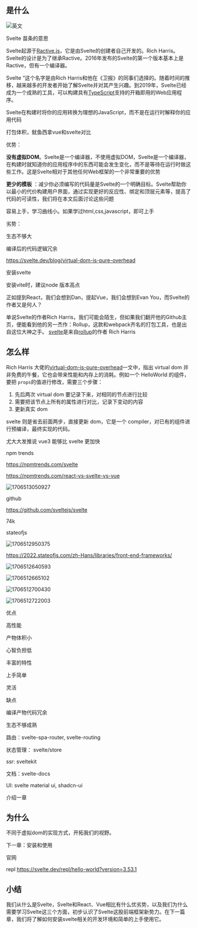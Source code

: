 ## 是什么

![英文](image.png)

Svelte 苗条的意思



Svelte起源于[Ractive.js](https://www.wbolt.com/go?_=94ea9f9b2caHR0cHM6Ly93d3cucmFjdGl2ZWpzLm9yZy8%3D)，它是由Svelte的创建者自己开发的。Rich Harris。Svelte的设计是为了继承Ractive。2016年发布的Svelte的第一个版本基本上是Ractive，但有一个编译器。

Svelte “这个名字是由Rich Harris和他在《卫报》的同事们选择的。随着时间的推移，越来越多的开发者开始了解Svelte并对其产生兴趣。到2019年，Svelte已经成为一个成熟的工具，可以构建具有[TypeScript](https://www.wbolt.com/go?_=bc24523fcaaHR0cHM6Ly93d3cudHlwZXNjcmlwdGxhbmcub3JnLw%3D%3D)支持的开箱即用的Web应用程序。


Svelte在构建时将你的应用转换为理想的JavaScript，而不是在运行时解释你的应用代码

打包体积，鱿鱼西拿vue和svelte对比


优势：

**没有虚拟DOM**。Svelte是一个编译器，不使用虚拟DOM，Svelte是一个编译器，在构建时就知道你的应用程序中的东西可能会发生变化，而不是等待在运行时做这些工作。这是Svelte相对于其他任何Web框架的一个非常重要的优势

**更少的模板** ：减少你必须编写的代码量是Svelte的一个明确目标。Svelte帮助你以最小的代价构建用户界面，通过实现更好的反应性、绑定和顶层元素等，提高了代码的可读性，我们将在本文后面讨论这些问题

容易上手，学习曲线小。如果学过html,css,javascript，即可上手



劣势：

生态不够大

编译后的代码逻辑冗余

https://svelte.dev/blog/virtual-dom-is-pure-overhead


安装svelte

安装vite时，建议node 版本高点

正如提到React，我们会想到Dan，提起Vue，我们会想到Evan You，而Svelte的作者又是何人？

单说Svelte的作者Rich Harris，我们可能会陌生，但如果我们翻开他的Github主页，便能看到他的另一杰作：Rollup，这款和webpack齐名的打包工具，也是出自这位大神之手。
[svelte](https://github.com/sveltejs/svelte)是来自[rollup](https://github.com/rollup/rollup)的作者 Rich Harris

## 怎么样

Rich Harris 大佬的[virtual-dom-is-pure-overhead](https://svelte.dev/blog/virtual-dom-is-pure-overhead)一文中，指出 virtual dom 并非免费的午餐，它也会带来性能和内存上的消耗。例如一个 HelloWorld 的组件，要把 `props`的值进行修改，需要三个步骤：

1. 先后两次 virtual dom 要记录下来，对相同的节点进行比较
2. 需要把该节点上所有的属性进行对比，记录下变动的内容
3. 更新真实 dom

svelte 则是省去前面两步，直接更新 dom，它是一个 compiler，对已有的组件进行预编译，最终实现的代码。

尤大大发推说 vue3 能够比 svelte 更加快

npm trends

https://npmtrends.com/svelte

https://npmtrends.com/react-vs-svelte-vs-vue

![1706513050927](image/01-【入门】背景/1706513050927.png)

github

https://github.com/sveltejs/svelte

74k

stateofjs

![1706512950375](image/01-【入门】背景/1706512950375.png)

https://2022.stateofjs.com/zh-Hans/libraries/front-end-frameworks/

![1706512640593](image/01-【入门】背景/1706512640593.png)

![1706512665102](image/01-【入门】背景/1706512665102.png)

![1706512700430](image/01-【入门】背景/1706512700430.png)

![1706512722003](image/01-【入门】背景/1706512722003.png)

优点

高性能

产物体积小

心智负担低

丰富的特性

上手简单

灵活

缺点

编译产物代码冗余

生态不够成熟

路由：svelte-spa-router, svelte-routing

状态管理： svelte/store

ssr: sveltekit

文档：svelte-docs

UI: svelte material ui, shadcn-ui

介绍一章

## 为什么

不同于虚拟dom的实现方式，开拓我们的视野。

下一章：安装和使用

官网

repl  https://svelte.dev/repl/hello-world?version=3.53.1

## 小结

我们从什么是Svelte，Svelte和React、Vue相比有什么优劣势，以及我们为什么需要学习Svelte这三个方面，初步认识了Svelte这股前端框架新势力。在下一篇章，我们将了解如何安装svelte相关的开发环境和简单的上手使用它。
